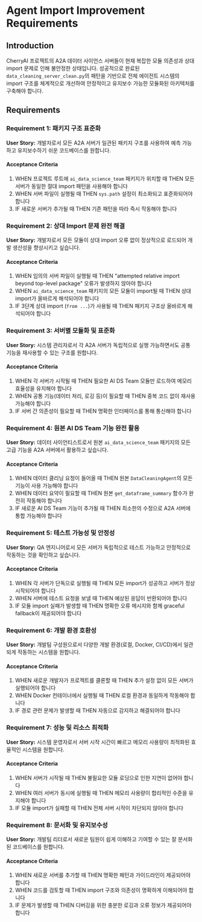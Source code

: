 # Agent Import Improvement Requirements

## Introduction

CherryAI 프로젝트의 A2A 데이터 사이언스 서버들이 현재 복잡한 모듈 의존성과 상대 import 문제로 인해 불안정한 상태입니다. 성공적으로 완료된 `data_cleaning_server_clean.py`의 패턴을 기반으로 전체 에이전트 시스템의 import 구조를 체계적으로 개선하여 안정적이고 유지보수 가능한 모듈화된 아키텍처를 구축해야 합니다.

## Requirements

### Requirement 1: 패키지 구조 표준화

**User Story:** 개발자로서 모든 A2A 서버가 일관된 패키지 구조를 사용하여 예측 가능하고 유지보수하기 쉬운 코드베이스를 원합니다.

#### Acceptance Criteria

1. WHEN 프로젝트 루트에 `ai_data_science_team` 패키지가 위치할 때 THEN 모든 서버가 동일한 절대 import 패턴을 사용해야 합니다
2. WHEN 서버 파일이 실행될 때 THEN `sys.path` 설정이 최소화되고 표준화되어야 합니다
3. IF 새로운 서버가 추가될 때 THEN 기존 패턴을 따라 즉시 작동해야 합니다

### Requirement 2: 상대 Import 문제 완전 해결

**User Story:** 개발자로서 모든 모듈이 상대 import 오류 없이 정상적으로 로드되어 개발 생산성을 향상시키고 싶습니다.

#### Acceptance Criteria

1. WHEN 임의의 서버 파일이 실행될 때 THEN "attempted relative import beyond top-level package" 오류가 발생하지 않아야 합니다
2. WHEN `ai_data_science_team` 패키지의 모든 모듈이 import될 때 THEN 상대 import가 올바르게 해석되어야 합니다
3. IF 3단계 상대 import (`from ...`)가 사용될 때 THEN 패키지 구조상 올바르게 해석되어야 합니다

### Requirement 3: 서버별 모듈화 및 표준화

**User Story:** 시스템 관리자로서 각 A2A 서버가 독립적으로 실행 가능하면서도 공통 기능을 재사용할 수 있는 구조를 원합니다.

#### Acceptance Criteria

1. WHEN 각 서버가 시작될 때 THEN 필요한 AI DS Team 모듈만 로드하여 메모리 효율성을 유지해야 합니다
2. WHEN 공통 기능(데이터 처리, 로깅 등)이 필요할 때 THEN 중복 코드 없이 재사용 가능해야 합니다
3. IF 서버 간 의존성이 필요할 때 THEN 명확한 인터페이스를 통해 통신해야 합니다

### Requirement 4: 원본 AI DS Team 기능 완전 활용

**User Story:** 데이터 사이언티스트로서 원본 `ai_data_science_team` 패키지의 모든 고급 기능을 A2A 서버에서 활용하고 싶습니다.

#### Acceptance Criteria

1. WHEN 데이터 클리닝 요청이 들어올 때 THEN 원본 `DataCleaningAgent`의 모든 기능이 사용 가능해야 합니다
2. WHEN 데이터 요약이 필요할 때 THEN 원본 `get_dataframe_summary` 함수가 완전히 작동해야 합니다
3. IF 새로운 AI DS Team 기능이 추가될 때 THEN 최소한의 수정으로 A2A 서버에 통합 가능해야 합니다

### Requirement 5: 테스트 가능성 및 안정성

**User Story:** QA 엔지니어로서 모든 서버가 독립적으로 테스트 가능하고 안정적으로 작동하는 것을 확인하고 싶습니다.

#### Acceptance Criteria

1. WHEN 각 서버가 단독으로 실행될 때 THEN 모든 import가 성공하고 서버가 정상 시작되어야 합니다
2. WHEN 서버에 테스트 요청을 보낼 때 THEN 예상된 응답이 반환되어야 합니다
3. IF 모듈 import 실패가 발생할 때 THEN 명확한 오류 메시지와 함께 graceful fallback이 제공되어야 합니다

### Requirement 6: 개발 환경 호환성

**User Story:** 개발팀 구성원으로서 다양한 개발 환경(로컬, Docker, CI/CD)에서 일관되게 작동하는 시스템을 원합니다.

#### Acceptance Criteria

1. WHEN 새로운 개발자가 프로젝트를 클론할 때 THEN 추가 설정 없이 모든 서버가 실행되어야 합니다
2. WHEN Docker 컨테이너에서 실행될 때 THEN 로컬 환경과 동일하게 작동해야 합니다
3. IF 경로 관련 문제가 발생할 때 THEN 자동으로 감지하고 해결되어야 합니다

### Requirement 7: 성능 및 리소스 최적화

**User Story:** 시스템 운영자로서 서버 시작 시간이 빠르고 메모리 사용량이 최적화된 효율적인 시스템을 원합니다.

#### Acceptance Criteria

1. WHEN 서버가 시작될 때 THEN 불필요한 모듈 로딩으로 인한 지연이 없어야 합니다
2. WHEN 여러 서버가 동시에 실행될 때 THEN 메모리 사용량이 합리적인 수준을 유지해야 합니다
3. IF 모듈 import가 실패할 때 THEN 전체 서버 시작이 차단되지 않아야 합니다

### Requirement 8: 문서화 및 유지보수성

**User Story:** 개발팀 리더로서 새로운 팀원이 쉽게 이해하고 기여할 수 있는 잘 문서화된 코드베이스를 원합니다.

#### Acceptance Criteria

1. WHEN 새로운 서버를 추가할 때 THEN 명확한 패턴과 가이드라인이 제공되어야 합니다
2. WHEN 코드를 검토할 때 THEN import 구조와 의존성이 명확하게 이해되어야 합니다
3. IF 문제가 발생할 때 THEN 디버깅을 위한 충분한 로깅과 오류 정보가 제공되어야 합니다